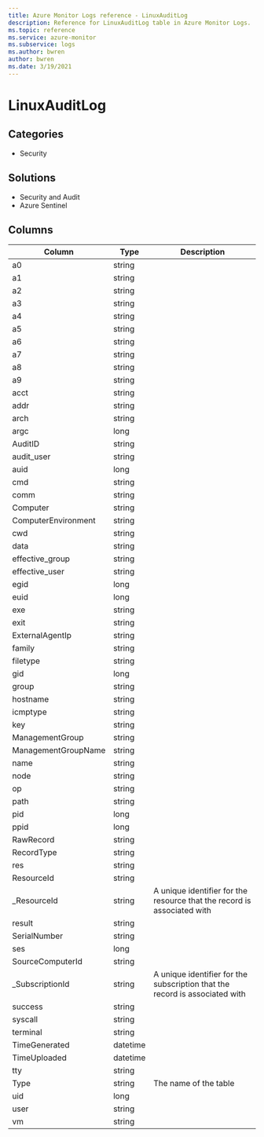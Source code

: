 ```yaml
---
title: Azure Monitor Logs reference - LinuxAuditLog
description: Reference for LinuxAuditLog table in Azure Monitor Logs.
ms.topic: reference
ms.service: azure-monitor
ms.subservice: logs
ms.author: bwren
author: bwren
ms.date: 3/19/2021
---
```


# LinuxAuditLog

 

## Categories

- Security
## Solutions

- Security and Audit
- Azure Sentinel




## Columns

|Column|Type|Description|
|---|---|---|
|a0|string||
|a1|string||
|a2|string||
|a3|string||
|a4|string||
|a5|string||
|a6|string||
|a7|string||
|a8|string||
|a9|string||
|acct|string||
|addr|string||
|arch|string||
|argc|long||
|AuditID|string||
|audit_user|string||
|auid|long||
|cmd|string||
|comm|string||
|Computer|string||
|ComputerEnvironment|string||
|cwd|string||
|data|string||
|effective_group|string||
|effective_user|string||
|egid|long||
|euid|long||
|exe|string||
|exit|string||
|ExternalAgentIp|string||
|family|string||
|filetype|string||
|gid|long||
|group|string||
|hostname|string||
|icmptype|string||
|key|string||
|ManagementGroup|string||
|ManagementGroupName|string||
|name|string||
|node|string||
|op|string||
|path|string||
|pid|long||
|ppid|long||
|RawRecord|string||
|RecordType|string||
|res|string||
|ResourceId|string||
|_ResourceId|string|A unique identifier for the resource that the record is associated with|
|result|string||
|SerialNumber|string||
|ses|long||
|SourceComputerId|string||
|_SubscriptionId|string|A unique identifier for the subscription that the record is associated with|
|success|string||
|syscall|string||
|terminal|string||
|TimeGenerated|datetime||
|TimeUploaded|datetime||
|tty|string||
|Type|string|The name of the table|
|uid|long||
|user|string||
|vm|string||
